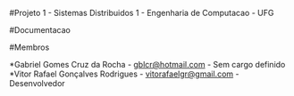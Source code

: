 #Projeto 1 - Sistemas Distribuidos 1 - Engenharia de Computacao - UFG

#Documentacao

#Membros

*Gabriel Gomes Cruz da Rocha - gblcr@hotmail.com - Sem cargo definido
*Vitor Rafael Gonçalves Rodrigues - vitorafaelgr@gmail.com - Desenvolvedor

